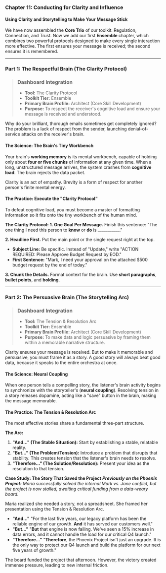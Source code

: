 ### **Chapter 11: Conducting for Clarity and Influence**
#### Using Clarity and Storytelling to Make Your Message Stick

We have now assembled the **Core Trio** of our toolkit: Regulation, Connection, and Trust. Now we add our first **Ensemble** chapter, which combines two powerful protocols designed to make every single interaction more effective. The first ensures your message is received; the second ensures it is remembered.

---
### **Part 1: The Respectful Brain (The Clarity Protocol)**

> ### **Dashboard Integration**
>
> *   **Tool:** The Clarity Protocol
> *   **Toolkit Tier:** Ensemble
> *   **Primary Brain Profile:** Architect (Core Skill Development)
> *   **Purpose:** To respect the receiver's cognitive load and ensure your message is received and understood.

Why do your brilliant, thorough emails sometimes get completely ignored? The problem is a lack of respect from the sender, launching denial-of-service attacks on the receiver's brain.

#### **The Science: The Brain's Tiny Workbench**

Your brain's **working memory** is its mental workbench, capable of holding only about **four or five chunks** of information at any given time. When a long, unstructured message arrives, the system crashes from **cognitive load**. The brain rejects the data packet.

Clarity is an act of empathy. Brevity is a form of respect for another person's finite mental energy.

#### **The Practice: Execute the "Clarity Protocol"**

To defeat cognitive load, you must become a master of formatting information so it fits onto the tiny workbench of the human mind.

**The Clarity Protocol:**
**1. One Goal Per Message.**
Finish this sentence: "The one thing I need this person to **know** or **do** is ___________."

**2. Headline First.**
Put the main point or the single request right at the top.
*   **Subject Line:** Be specific. Instead of "Update," write "ACTION REQUIRED: Please Approve Budget Request by EOD."
*   **First Sentence:** "Mark, I need your approval on the attached $500 budget request by the end of today."

**3. Chunk the Details.**
Format context for the brain. Use **short paragraphs**, **bullet points**, and **bolding**.

---
### **Part 2: The Persuasive Brain (The Storytelling Arc)**

> ### **Dashboard Integration**
>
> *   **Tool:** The Tension & Resolution Arc
> *   **Toolkit Tier:** Ensemble
> *   **Primary Brain Profile:** Architect (Core Skill Development)
> *   **Purpose:** To make data and logic persuasive by framing them within a memorable narrative structure.

Clarity ensures your message is received. But to make it memorable and persuasive, you must frame it as a story. A good story will always beat good data, because it speaks to the entire orchestra at once.

#### **The Science: Neural Coupling**

When one person tells a compelling story, the listener's brain activity begins to synchronize with the storyteller's (**neural coupling**). Resolving tension in a story releases dopamine, acting like a "save" button in the brain, making the message memorable.

#### **The Practice: The Tension & Resolution Arc**

The most effective stories share a fundamental three-part structure.

**The Arc:**
1.  **"And..." (The Stable Situation):** Start by establishing a stable, relatable reality.
2.  **"But..." (The Problem/Tension):** Introduce a problem that disrupts that stability. This creates tension that the listener's brain needs to resolve.
3.  **"Therefore..." (The Solution/Resolution):** Present your idea as the resolution to that tension.

**Case Study: The Story That Saved the Project**
***Previously on the Phoenix Project:*** *Maria successfully solved the internal Mark vs. Jane conflict, but the project is now stalled, awaiting critical funding from a data-weary board.*

Maria realized she needed a story, not a spreadsheet. She framed her presentation using the Tension & Resolution Arc.

*   **"And..."** "For the last five years, our legacy platform has been the reliable engine of our growth. **And** it has served our customers well."
*   **"But..."** "**But** that engine is now failing. We've seen a 15% increase in data errors, and it cannot handle the load for our critical Q4 launch."
*   **"Therefore..."** "**Therefore**, the Phoenix Project isn't just an upgrade. It is the only way to protect our Q4 launch and build the platform for our next five years of growth."

The board funded the project that afternoon. However, the victory created immense pressure, leading to new internal friction.
      
